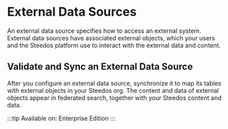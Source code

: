 # External Data Sources

An external data source specifies how to access an external system. External data sources have associated external objects, which your users and the Steedos platform use to interact with the external data and content.

## Validate and Sync an External Data Source

After you configure an external data source, synchronize it to map its tables with external objects in your Steedos org. The content and data of external objects appear in federated search, together with your Steedos content and data.

:::tip
Available on: Enterprise Edition
:::

<!-- ---
title: 外部数据源
description: Steedos使用 mongodb 数据库作为默认数据源，支持直接连接第三方系统的数据源。
---

Steedos使用 [mongodb](https://www.mongodb.com/) 数据库作为默认数据源，该默认数据源是必须的，而且无法使用其他数据库作为默认数据源。

考虑在很多场景下我们会需要连接第三方系统的数据源，以在Steedos上展示、统计甚至维护这些第三方数据源上的数据，所以我们做了大量开发来让Steedos支持直接连接各种类型的外部数据源。

## 连接外部数据源可以做什么？

在Steedos上连接了外部数据源后，我们可以按这些外部数据源上的各个表结构来配置其对应的Steedos外部数据源对象，然后就可以像使用默认数据源对象一样使用这些对象。

在默认数据源对象上有的功能大部分在外部数据源对象上也有，目前已知的区别有：

| 功能 | 默认数据源 | 外部数据源 |
|:---:|----|----|
| 对象权限 | 完全支持 | 有限支持 |
| 内置字段 | 全部 | 无 |
| 字段类型 | 所有 | 部分 |

* 外部数据源只支持有限的对象权限功能，比如不支持配置某些用户只能看到属性自己的记录，而管理员可以看到所有记录。
* 外部数据源没有任何基础字段及其功能，比如所有者、创建人、创建时间、主分部等；如果需要只能额外在对应的对象上新建相关字段并实现相关功能。
* 外部数据源只支持部分字段类型，比如关系型数据库不支持数组类型字段。

## 配置外部数据源

要想连接外部数据源，我们首先需要在”设置“应用的”对象设置→外部数据源“界面配置对应的外部数据源。

 ![](https://console.steedos.cn/api/files/images/etkGP7eubmCNAQrkx)

* 在配置连接属性时，”连接数据库的URL“与”其他连接选项“二者选填一个即可不用都填写。
* 当勾选“Debug”属性时，该数据源下所有请求的SQL语句都将在服务端控制台输出日志用于调试。
* 配置完成后，可以在该外部数据源记录详细界面右上角点击“测试连接”按钮来测试配置的参数是否正确，当提示连接成功即表示配置生效了。


<alert type="info">
“Debug”开关是用于调试目的，如果是在生产环境中打开该开关，调试完成后请不要忘记把它关闭。

</alert>

### MongoDB

连接数据库的URL：当在开发环境未配置密码时，格式如：`mongodb://127.0.0.1:27017/steedos`，生产环境会配置密码，其格式如：`mongodb://userUsername:userPassword@127.0.0.1:27017/steedos?replicaSet=rs0`

其他连接选项：按实际配置填上相关内容即可。

### MySQL

连接数据库的URL：其格式如：`mysql://userUsername:userPassword@192.168.0.33:13306/driver-test`

其他连接选项：按实际配置填上相关内容即可。

### SQL Server

连接数据库的URL：其格式如：`mssql://userUsername:userPassword@192.168.0.135:1433/driver-test`

其他连接选项：按实际配置填上相关内容即可。

### PostgreSQL

连接数据库的URL：其格式如：`postgresql://userUsername:userPassword@192.168.0.194:5432/test `

其他连接选项：按实际配置填上相关内容即可。

### Oracle

敬请期待。。。

## 配置外部数据源对象

外部数据源配置好后，接下来我们可以在该数据源详细界面底部找到对象子表，然后按照该数据源下计划要在Steedos上访问的表的表结构分别创建对应的对象及字段。

### 配置对象

跟配置默认数据源下的对象方式是一样的，不过在对象上需要把“数据源”选项配置为正确的外部数据源，而不是选择默认数据源。

另外鉴于Steedos的对象“API名称”有自己的命名规范，很可能无法把“API名称”配置成数据源上对应的实际的表名称，这时可以额外在对象的“外部数据源”栏下的“数据库表名称”属性框中输入实际的表名称来配置表名。

### 配置对象字段

跟配置默认数据源下的对象字段方式是一样的，在对象详细界面的“对象字段”子表上按该对象的实际字段情况依次新建相关字段即可。

其中“外部数据源”栏下相关属性需要配置下：

* 数据库字段名：当该字段下的“字段名”属性填写的名称与该外部数据源上对应的表中字段名不一致的时候，必须在这里填入对应表中的实际字段名。
* 主键：当某个字段在其外部数据源上对应的表中被配置为主键时，这里需要对应的勾选为主键字段。
* 自增：当某个字段在其外部数据源上对应的表中被配置为自增字段时，这里需要对应的勾选为自增字段。


<alert type="tip">
在Steedos中，所有的外部数据源对象都必须要配置主键字段，否则无法启用该对象。

</alert>

### 启用对象

在按上述步骤配置好外部数据源对象及其字段后，就可以通过再次编辑该对象，把其中的“启用”勾选框勾选上然后保存来启用该对象。

只有启用成功的对象才能正常加载到Steedos，如果您在启用对象时遇到错误提示，请按相关提示修正该对象或其字段配置。

### 预览测试

跟默认数据源下的对象一样，外部数据源对象启用成功后，我们也可以点击该对象配置界面右上角的预览按钮来查看和测试该对象的相关功能。

## 在应用中展示外部数据源对象

与默认数据源上的对象一样，可以把对象作为菜单加到某个应用中，整个配置过程及功能上完全没有任何区别。

可以在“设置”应用中进入“用户界面→选项卡”，然后新建对应的选项卡：

* 类型：选择对象，而不是其他类型。
* 对象：从下拉菜单中选择该选项卡关联的外部数据源对象。
* 显示在手机菜单中：需要显示在手机菜单中的话请勾选。
* 显示在桌面菜单中：需要显示在桌面菜单中的话请勾选。

然后再进入“设置”应用的“应用程序→应用程序”界面，新建一个新应用或者选择已有应用，然后在应用的“选项卡”属性中选择刚设置的几个选项卡。

设置完成后，您就可以在相关应用中看到上面配置过的外部数据源对象了。 -->